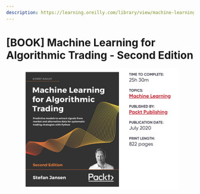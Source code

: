 ```yaml
---
description: https://learning.oreilly.com/library/view/machine-learning-for/9781839217715/
---
```


# \[BOOK] Machine Learning for Algorithmic Trading - Second Edition

<figure><img src="../../../.gitbook/assets/image (1) (1) (1).png" alt=""><figcaption></figcaption></figure>
